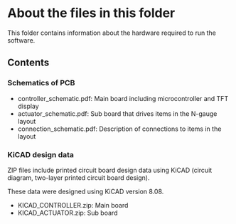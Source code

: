 # About the files in this folder

This folder contains information about the hardware required to run the software.

## Contents

### Schematics of PCB

* controller_schematic.pdf: Main board including microcontroller and TFT display
* actuator_schematic.pdf: Sub board that drives items in the N-gauge layout
* connection_schematic.pdf: Description of connections to items in the layout

### KiCAD design data

ZIP files include printed circuit board design data using KiCAD (circuit diagram, two-layer printed circuit board design). 

These data were designed using KiCAD version 8.08.
* KICAD_CONTROLLER.zip: Main board
* KICAD_ACTUATOR.zip: Sub board
